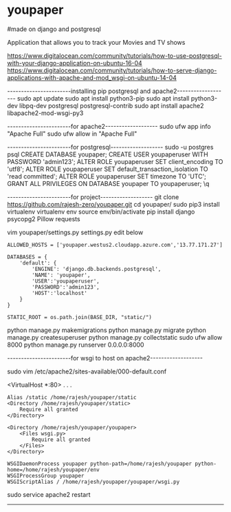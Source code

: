 # youpaper
#made on django and postgresql


Application that allows you to track your Movies and TV shows

https://www.digitalocean.com/community/tutorials/how-to-use-postgresql-with-your-django-application-on-ubuntu-16-04
https://www.digitalocean.com/community/tutorials/how-to-serve-django-applications-with-apache-and-mod_wsgi-on-ubuntu-14-04



-----------------------installing pip postgresql and apache2-------------------
sudo apt update
sudo apt install python3-pip
sudo apt install python3-dev libpq-dev postgresql postgresql-contrib
sudo apt install apache2 libapache2-mod-wsgi-py3


-----------------------for apache2-------------------
sudo ufw app info "Apache Full"
sudo ufw allow in "Apache Full"

-----------------------for postgresql-------------------
sudo -u postgres psql
CREATE DATABASE youpaper;
CREATE USER youpaperuser WITH PASSWORD 'admin123';
ALTER ROLE youpaperuser SET client_encoding TO 'utf8';
ALTER ROLE youpaperuser SET default_transaction_isolation TO 'read committed';
ALTER ROLE youpaperuser SET timezone TO 'UTC';
GRANT ALL PRIVILEGES ON DATABASE youpaper TO youpaperuser;
\q

-----------------------for project-------------------
git clone https://github.com/rajesh-zero/youpaper.git
cd youpaper/
sudo pip3 install virtualenv
virtualenv env
source env/bin/activate
pip install django psycopg2 Pillow requests

vim youpaper/settings.py
    settings.py edit below

    ALLOWED_HOSTS = ['youpaper.westus2.cloudapp.azure.com','13.77.171.27']

    DATABASES = {
        'default': {
            'ENGINE': 'django.db.backends.postgresql',
            'NAME': 'youpaper',
            'USER':'youpaperuser',
            'PASSWORD':'admin123',
            'HOST':'localhost'
        }
    }

    STATIC_ROOT = os.path.join(BASE_DIR, "static/")

python manage.py makemigrations
python manage.py migrate
python manage.py createsuperuser
python manage.py collectstatic
sudo ufw allow 8000
python manage.py runserver 0.0.0.0:8000

-----------------------for wsgi to host on apache2-------------------

sudo vim /etc/apache2/sites-available/000-default.conf

<VirtualHost *:80>
    . . .

    Alias /static /home/rajesh/youpaper/static
    <Directory /home/rajesh/youpaper/static>
        Require all granted
    </Directory>

    <Directory /home/rajesh/youpaper/youpaper>
        <Files wsgi.py>
            Require all granted
        </Files>
    </Directory>

    WSGIDaemonProcess youpaper python-path=/home/rajesh/youpaper python-home=/home/rajesh/youpaper/env
    WSGIProcessGroup youpaper
    WSGIScriptAlias / /home/rajesh/youpaper/youpaper/wsgi.py

</VirtualHost>

sudo service apache2 restart

-------------------------------------------------------------------------------